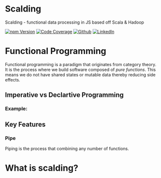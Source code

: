 # Scalding
Scalding - functional data processing in JS based off Scala & Hadoop

[![npm Version](https://img.shields.io/badge/npm-1.0.0-3775A9?style=plastic&logo=npm)](https://www.npmjs.com/package/scalding)
[![Code Coverage](https://img.shields.io/badge/CodeCoverage-99p-F01F7A?style=plastic&logo=CodeCov)](https://github.com/social-learning/scalding-js)
[![Github](https://img.shields.io/badge/GitHub-scalding-181717?style=plastic&logo=GitHub)](https://github.com/social-learning/scalding-js)
[![LinkedIn](https://img.shields.io/badge/LinkedIn-CodeForAll-0077B5?style=plastic&logo=LinkedIn)](https://www.linkedin.com/company/codeforall/)

# Functional Programming
Functional programming is a paradigm that originates from category theory. It is the process where we build software composed of *pure functions*. This means we do not have shared states or mutable data thereby reducing side effects.

## Imperative vs Declartive Programming

### Example: 

## Key Features

### Pipe
Piping is the process that combining any number of functions. 

# What is scalding?

